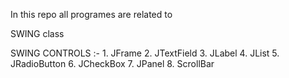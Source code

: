 In this repo all programes are related to 

SWING class

SWING CONTROLS :-
        1. JFrame
        2. JTextField
        3. JLabel
        4. JList
        5. JRadioButton
        6. JCheckBox
        7. JPanel
        8. ScrollBar
        

